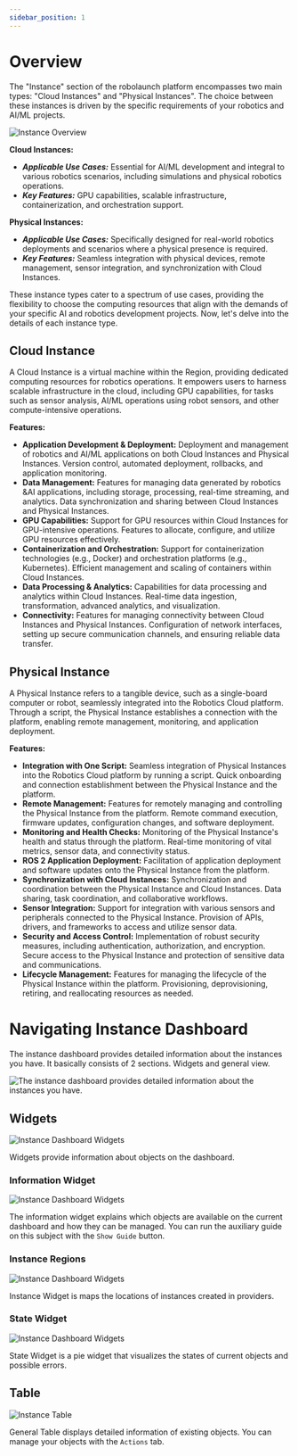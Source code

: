 ```yaml
---
sidebar_position: 1
---
```


# Overview
The "Instance" section of the robolaunch platform encompasses two main types: "Cloud Instances" and "Physical Instances". The choice between these instances is driven by the specific requirements of your robotics and AI/ML projects.

![Instance Overview](https://raw.githubusercontent.com/robolaunch/trademark/main/repository-media/docs/user-guide/instance/img/instance-overview.png)

**Cloud Instances:**

- **_Applicable Use Cases:_** Essential for AI/ML development and integral to various robotics scenarios, including simulations and physical robotics operations.
- **_Key Features:_** GPU capabilities, scalable infrastructure, containerization, and orchestration support.

**Physical Instances:**

- **_Applicable Use Cases:_** Specifically designed for real-world robotics deployments and scenarios where a physical presence is required.
- **_Key Features:_**  Seamless integration with physical devices, remote management, sensor integration, and synchronization with Cloud Instances.

These instance types cater to a spectrum of use cases, providing the flexibility to choose the computing resources that align with the demands of your specific AI and robotics development projects. Now, let's delve into the details of each instance type.

## Cloud Instance
A Cloud Instance is a virtual machine within the Region, providing dedicated computing resources for robotics operations. It empowers users to harness scalable infrastructure in the cloud, including GPU capabilities, for tasks such as sensor analysis, AI/ML operations using robot sensors, and other compute-intensive operations.

**Features:**

- **Application Development & Deployment:** Deployment and management of robotics and AI/ML applications on both Cloud Instances and Physical Instances. Version control, automated deployment, rollbacks, and application monitoring.
- **Data Management:** Features for managing data generated by robotics &AI applications, including storage, processing, real-time streaming, and analytics. Data synchronization and sharing between Cloud Instances and Physical Instances.
- **GPU Capabilities:** Support for GPU resources within Cloud Instances for GPU-intensive operations. Features to allocate, configure, and utilize GPU resources effectively.
- **Containerization and Orchestration:** Support for containerization technologies (e.g., Docker) and orchestration platforms (e.g., Kubernetes). Efficient management and scaling of containers within Cloud Instances.
- **Data Processing & Analytics:** Capabilities for data processing and analytics within Cloud Instances. Real-time data ingestion, transformation, advanced analytics, and visualization.
- **Connectivity:** Features for managing connectivity between Cloud Instances and Physical Instances. Configuration of network interfaces, setting up secure communication channels, and ensuring reliable data transfer.

## Physical Instance
A Physical Instance refers to a tangible device, such as a single-board computer or robot, seamlessly integrated into the Robotics Cloud platform. Through a script, the Physical Instance establishes a connection with the platform, enabling remote management, monitoring, and application deployment.

**Features:**

- **Integration with One Script:** Seamless integration of Physical Instances into the Robotics Cloud platform by running a script. Quick onboarding and connection establishment between the Physical Instance and the platform.
- **Remote Management:** Features for remotely managing and controlling the Physical Instance from the platform. Remote command execution, firmware updates, configuration changes, and software deployment.
- **Monitoring and Health Checks:** Monitoring of the Physical Instance's health and status through the platform. Real-time monitoring of vital metrics, sensor data, and connectivity status.
- **ROS 2 Application Deployment:** Facilitation of application deployment and software updates onto the Physical Instance from the platform.
- **Synchronization with Cloud Instances:** Synchronization and coordination between the Physical Instance and Cloud Instances. Data sharing, task coordination, and collaborative workflows.
- **Sensor Integration:** Support for integration with various sensors and peripherals connected to the Physical Instance. Provision of APIs, drivers, and frameworks to access and utilize sensor data.
- **Security and Access Control:** Implementation of robust security measures, including authentication, authorization, and encryption. Secure access to the Physical Instance and protection of sensitive data and communications.
- **Lifecycle Management:** Features for managing the lifecycle of the Physical Instance within the platform. Provisioning, deprovisioning, retiring, and reallocating resources as needed.

# Navigating Instance Dashboard

The instance dashboard provides detailed information about the instances you have. It basically consists of 2 sections. Widgets and general view.

![The instance dashboard provides detailed information about the instances you have.](https://raw.githubusercontent.com/robolaunch/trademark/main/repository-media/docs/user-guide/instance/img/instance-dashboard.png)

## Widgets

![Instance Dashboard Widgets](https://raw.githubusercontent.com/robolaunch/trademark/main/repository-media/docs/user-guide/instance/img/instance-widgets.png)

Widgets provide information about objects on the dashboard.

### Information Widget

![Instance Dashboard Widgets](https://raw.githubusercontent.com/robolaunch/trademark/main/repository-media/docs/user-guide/instance/img/instance-info-widget.png)

The information widget explains which objects are available on the current dashboard and how they can be managed. You can run the auxiliary guide on this subject with the `Show Guide` button.

### Instance Regions

![Instance Dashboard Widgets](https://raw.githubusercontent.com/robolaunch/trademark/main/repository-media/docs/user-guide/instance/img/instance-provider-widget.png)

Instance Widget is maps the locations of instances created in providers.

### State Widget

![Instance Dashboard Widgets](https://raw.githubusercontent.com/robolaunch/trademark/main/repository-media/docs/user-guide/instance/img/instance-state-widget.png)

State Widget is a pie widget that visualizes the states of current objects and possible errors.

## Table

![Instance Table](https://raw.githubusercontent.com/robolaunch/trademark/main/repository-media/docs/user-guide/instance/img/instance-table.png)

General Table displays detailed information of existing objects. You can manage your objects with the `Actions` tab.
